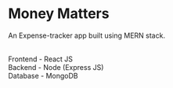 # Money Matters

An Expense-tracker app built using MERN stack.<br><br>

Frontend - React JS<br>
Backend - Node (Express JS)<br>
Database - MongoDB<br>
